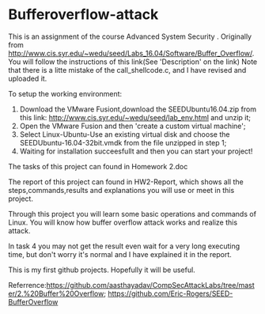 # Bufferoverflow-attack

This is an assignment of the course Advanced System Security .
Originally from http://www.cis.syr.edu/~wedu/seed/Labs_16.04/Software/Buffer_Overflow/.
You will follow the instructions of this link(See 'Description' on the link)
Note that there is a litte mistake of the call_shellcode.c, and I have revised and uploaded it.

To setup the working environment:
1. Download the VMware Fusiont,download the SEEDUbuntu16.04.zip from this link: http://www.cis.syr.edu/~wedu/seed/lab_env.html
and unzip it;
2. Open the VMware Fusion and then 'create a custom virtual machine';
3. Select Linux-Ubuntu-Use an existing virtual disk and choose the SEEDUbuntu-16.04-32bit.vmdk from the file unzipped in step 1;
4. Waiting for installation succeesfullt and then you can start your project!

The tasks of this project can found in Homework 2.doc

The report of this project can found in HW2-Report, which shows all the steps,commands,results and explanations you will use or meet in this project.

Through this project you will learn some basic operations and commands of Linux.
You will know how buffer overflow attack works and realize this attack.

In task 4 you may not get the result even wait for a very long executing time, but don't worry it's normal and I have explained it in the report.

This is my first github  projects. Hopefully it will be useful.

Referrence:https://github.com/aasthayadav/CompSecAttackLabs/tree/master/2.%20Buffer%20Overflow;
           https://github.com/Eric-Rogers/SEED-BufferOverflow
